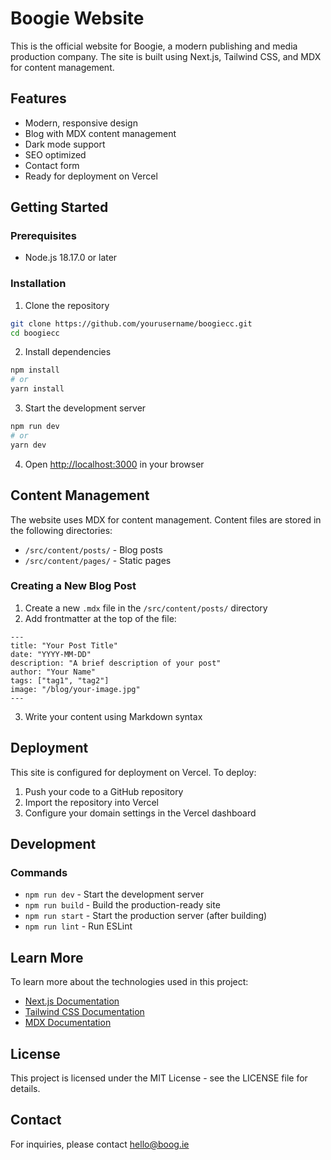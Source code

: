 # Boogie Website

This is the official website for Boogie, a modern publishing and media production company. The site is built using Next.js, Tailwind CSS, and MDX for content management.

## Features

- Modern, responsive design
- Blog with MDX content management
- Dark mode support
- SEO optimized
- Contact form
- Ready for deployment on Vercel

## Getting Started

### Prerequisites

- Node.js 18.17.0 or later

### Installation

1. Clone the repository
```bash
git clone https://github.com/yourusername/boogiecc.git
cd boogiecc
```

2. Install dependencies
```bash
npm install
# or
yarn install
```

3. Start the development server
```bash
npm run dev
# or
yarn dev
```

4. Open [http://localhost:3000](http://localhost:3000) in your browser

## Content Management

The website uses MDX for content management. Content files are stored in the following directories:

- `/src/content/posts/` - Blog posts
- `/src/content/pages/` - Static pages

### Creating a New Blog Post

1. Create a new `.mdx` file in the `/src/content/posts/` directory
2. Add frontmatter at the top of the file:
```
---
title: "Your Post Title"
date: "YYYY-MM-DD"
description: "A brief description of your post"
author: "Your Name"
tags: ["tag1", "tag2"]
image: "/blog/your-image.jpg"
---
```
3. Write your content using Markdown syntax

## Deployment

This site is configured for deployment on Vercel. To deploy:

1. Push your code to a GitHub repository
2. Import the repository into Vercel
3. Configure your domain settings in the Vercel dashboard

## Development

### Commands

- `npm run dev` - Start the development server
- `npm run build` - Build the production-ready site
- `npm run start` - Start the production server (after building)
- `npm run lint` - Run ESLint

## Learn More

To learn more about the technologies used in this project:

- [Next.js Documentation](https://nextjs.org/docs)
- [Tailwind CSS Documentation](https://tailwindcss.com/docs)
- [MDX Documentation](https://mdxjs.com/docs/)

## License

This project is licensed under the MIT License - see the LICENSE file for details.

## Contact

For inquiries, please contact [hello@boog.ie](mailto:hello@boog.ie)
